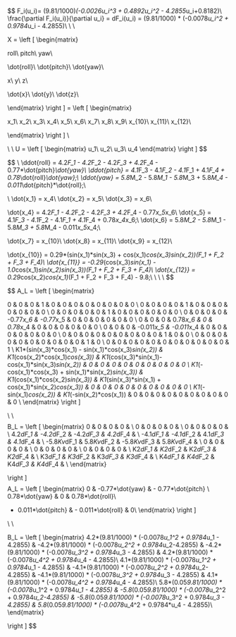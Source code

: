 
$$
F_i(u_i)= (9.81/1000)*(-0.0026u_i^3 + 0.4892u_i^2 - 4.2855*u_i+0.8182)\\
\frac{\partial F_i(u_i)}{\partial u_i} = dF_i(u_i) = (9.81/1000) * (-0.0078*u_i^2 + 0.9784*u_i - 4.2855)\\
\\
\\

X = \left [ \begin{matrix}

roll\\
pitch\\
yaw\\

\dot{roll}\\
\dot{pitch}\\
\dot{yaw}\\

x\\
y\\
z\\

\dot{x}\\
\dot{y}\\
\dot{z}\\

\end{matrix}
\right ] = 
\left [ \begin{matrix}

x_1\\
x_2\\
x_3\\
x_4\\
x_5\\
x_6\\
x_7\\
x_8\\
x_9\\
x_{10}\\
x_{11}\\
x_{12}\\



\end{matrix}
\right ]
\\

\\
\\
U = \left [ \begin{matrix}
u_1\\
u_2\\
u_3\\
u_4
\end{matrix}
\right ]
$$



$$
\\
\ddot{roll} = 4.2*F_1 - 4.2*F_2 - 4.2*F_3 + 4.2*F_4 - 0.77*\dot{pitch}*\dot{yaw}\\
\ddot{pitch} = 4.1*F_3 - 4.1*F_2 - 4.1*F_1 + 4.1*F_4 + 0.78*\dot{roll}*\dot{yaw};\\
\ddot{yaw} = 5.8*M_2 - 5.8*M_1 - 5.8*M_3 + 5.8*M_4 - 0.011*\dot{pitch}*\dot{roll};\\


\\
\dot{x_1} = x_4\\
\dot{x_2} = x_5\\
\dot{x_3} = x_6\\

\dot{x_4} = 4.2*F_1 - 4.2*F_2 - 4.2*F_3 + 4.2*F_4 - 0.77*x_5*x_6\\
\dot{x_5} = 4.1*F_3 - 4.1*F_2 - 4.1*F_1 + 4.1*F_4 + 0.78*x_4*x_6;\\
\dot{x_6} = 5.8*M_2 - 5.8*M_1 - 5.8*M_3 + 5.8*M_4 - 0.011*x_5*x_4;\\

\dot{x_7} = x_{10}\\
\dot{x_8} = x_{11}\\
\dot{x_9} = x_{12}\\


\dot{x_{10}} = 0.29*(sin(x_1)*sin(x_3) + cos(x_1)*cos(x_3)*sin(x_2))*(F_1 + F_2 + F_3 + F_4)\\
\dot{x_{11}} = -0.29*(cos(x_3)*sin(x_1) - 1.0*cos(x_1)*sin(x_2)*sin(x_3))*(F_1 + F_2 + F_3 + F_4)\\
\dot{x_{12}} = 0.29*cos(x_2)*cos(x_1)*(F_1 + F_2 + F_3 + F_4) - 9.8;\\
\\
\\
\\
$$

$$
A_L = \left [ 
\begin{matrix}

0                                                    & 0                               & 0                                                   & 1          & 0          & 0         & 0 & 0 & 0 & 0 & 0 & 0 \\
0                                                    & 0                               & 0                                                   & 0          & 1          & 0         & 0 & 0 & 0 & 0 & 0 & 0 \\
0                                                    & 0                               & 0                                                   & 0          & 0          & 1         & 0 & 0 & 0 & 0 & 0 & 0 \\
0                                                    & 0                               & 0                                                   & 0          & -0.77*x_6  & -0.77*x_5 & 0 & 0 & 0 & 0 & 0 & 0 \\
0                                                    & 0                               & 0                                                   & 0.78*x_6   & 0          & 0.78*x_4  & 0 & 0 & 0 & 0 & 0 & 0 \\
0                                                    & 0                               & 0                                                   & -0.011*x_5 & -0.011*x_4 & 0         & 0 & 0 & 0 & 0 & 0 & 0 \\
0                                                    & 0                               & 0                                                   & 0          & 0          & 0         & 0 & 0 & 0 & 1 & 0 & 0 \\
0                                                    & 0                               & 0                                                   & 0          & 0          & 0         & 0 & 0 & 0 & 0 & 1 & 0 \\
0                                                    & 0                               & 0                                                   & 0          & 0          & 0         & 0 & 0 & 0 & 0 & 0 & 1 \\
K1*(sin(x_3)*cos(x_1) - sin(x_1)*cos(x_3)*sin(x_2))  & K1*(cos(x_2)*cos(x_1)*cos(x_3)) & K1*(cos(x_3)*sin(x_1)-cos(x_1)*sin(x_3)*sin(x_2))   & 0          & 0          & 0         & 0 & 0 & 0 & 0 & 0 & 0 \\
K1*(-cos(x_1)*cos(x_3) + sin(x_1)*sin(x_2)*sin(x_3)) & K1*(cos(x_1)*cos(x_2)*sin(x_3)) & K1*(sin(x_3)*sin(x_1) + cos(x_1)*sin(x_2)*cos(x_3)) & 0          & 0          & 0         & 0 & 0 & 0 & 0 & 0 & 0 \\
K1*(-sin(x_1)*cos(x_2))                              & K1*(-sin(x_2)*cos(x_1))         & 0                                                   & 0          & 0          & 0         & 0 & 0 & 0 & 0 & 0 & 0 \\
\end{matrix}
\right ]

\\
\\
$$
$$
B_L = \left [ 
\begin{matrix}
0            & 0           & 0            & 0           & \\
0            & 0           & 0            & 0           & \\
0            & 0           & 0            & 0           & \\
4.2*dF_1     & -4.2*dF_2   & -4.2*dF_3    & 4.2*dF_4    & \\
-4.1*dF_1    & -4.1*dF_2   & 4.1*dF_3     & 4.1*dF_4    & \\
-5.8*Kv*dF_1 & 5.8*Kv*dF_2 & -5.8*Kv*dF_3 & 5.8*Kv*dF_4 & \\
0            & 0           & 0            & 0           & \\
0            & 0           & 0            & 0           & \\
0            & 0           & 0            & 0           & \\
K2*dF_1      & K2*dF_2     & K2*dF_3      & K2*dF_4     & \\
K3*dF_1      & K3*dF_2     & K3*dF_3      & K3*dF_4     & \\
K4*dF_1      & K4*dF_2     & K4*dF_3      & K4*dF_4     & \\
\end{matrix}

\right ]
$$
$$
A_L = \left [ 
\begin{matrix}
0 & -0.77*\dot{yaw} & - 0.77*\dot{pitch} \\
0.78*\dot{yaw} & 0 &  0.78*\dot{roll}\\
- 0.011*\dot{pitch} & - 0.011*\dot{roll} & 0\\
\end{matrix}
\right ]

\\
\\

B_L = \left [ 
\begin{matrix}
4.2*(9.81/1000) * (-0.0078*u_1^2 + 0.9784*u_1 - 4.2855)  & -4.2*(9.81/1000) * (-0.0078*u_2^2 + 0.9784*u_2-4.2855)  & -4.2*(9.81/1000) * (-0.0078*u_3^2 + 0.9784*u_3 - 4.2855) & 4.2*(9.81/1000) * (-0.0078*u_4^2 + 0.9784*u_4 - 4.2855)\\
4.1*(9.81/1000) * (-0.0078*u_1^2 + 0.9784*u_1 - 4.2855)  & -4.1*(9.81/1000) * (-0.0078*u_2^2 + 0.9784*u_2-4.2855)  & -4.1*(9.81/1000) * (-0.0078*u_3^2 + 0.9784*u_3 - 4.2855) & 4.1*(9.81/1000) * (-0.0078*u_4^2 + 0.9784*u_4 - 4.2855)\\
5.8*(0.05*9.81/1000) * (-0.0078*u_1^2 + 0.9784*u_1 - 4.2855)  & -5.8*(0.05*9.81/1000) * (-0.0078*u_2^2 + 0.9784*u_2-4.2855)  & -5.8*(0.05*9.81/1000) * (-0.0078*u_3^2 + 0.9784*u_3 - 4.2855) & 5.8*(0.05*9.81/1000) * (-0.0078*u_4^2 + 0.9784*u_4 - 4.2855)\\
\end{matrix}

\right ]
$$
